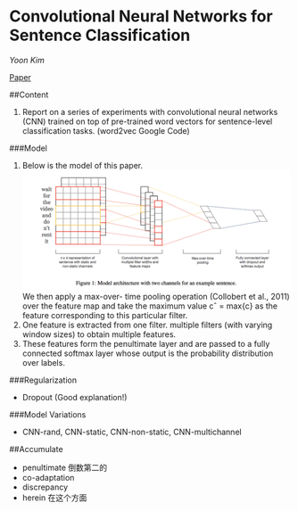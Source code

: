 Convolutional Neural Networks for Sentence Classification
=
*Yoon Kim* 

[Paper]( https://arxiv.org/pdf/1408.5882v2.pdf)

##Content
1. Report on a series of experiments with convolutional neural networks (CNN) trained on top of pre-trained word vectors for sentence-level classification tasks. (word2vec Google Code)

###Model
1. Below is the model of this paper.![The model of this paper](./img/01CNN.png "CNN Model") We then apply a max-over- time pooling operation (Collobert et al., 2011) over the feature map and take the maximum value cˆ = max{c} as the feature corresponding to this particular filter. 
2. One feature is extracted from one filter. multiple filters (with varying window sizes) to obtain multiple features.
3. These features form the penultimate layer and are passed to a fully connected softmax layer whose output is the probability distribution over labels.

###Regularization
+ Dropout (Good explanation!)

###Model Variations
+ CNN-rand, CNN-static, CNN-non-static, CNN-multichannel

##Accumulate

* penultimate 倒数第二的
* co-adaptation
* discrepancy
* herein 在这个方面
